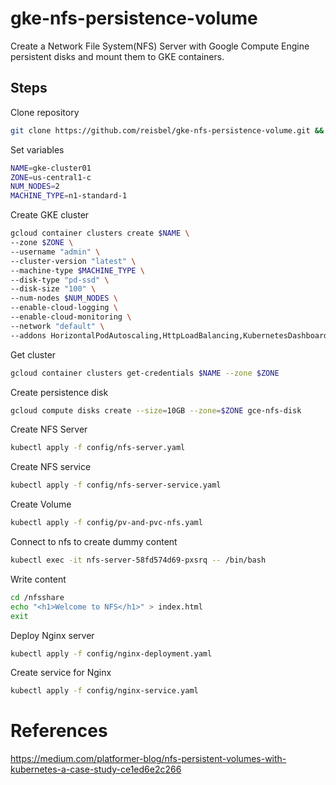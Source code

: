 # gke-nfs-persistence-volume

Create a Network File System(NFS) Server with Google Compute Engine persistent disks and mount them to GKE containers.

## Steps

Clone repository

```bash
git clone https://github.com/reisbel/gke-nfs-persistence-volume.git && cd gke-nfs-persistence-volume
```

Set variables

```bash
NAME=gke-cluster01
ZONE=us-central1-c
NUM_NODES=2
MACHINE_TYPE=n1-standard-1
```

Create GKE cluster

```bash
gcloud container clusters create $NAME \
--zone $ZONE \
--username "admin" \
--cluster-version "latest" \
--machine-type $MACHINE_TYPE \
--disk-type "pd-ssd" \
--disk-size "100" \
--num-nodes $NUM_NODES \
--enable-cloud-logging \
--enable-cloud-monitoring \
--network "default" \
--addons HorizontalPodAutoscaling,HttpLoadBalancing,KubernetesDashboard
```

Get cluster

```bash
gcloud container clusters get-credentials $NAME --zone $ZONE
```

Create persistence disk

```bash
gcloud compute disks create --size=10GB --zone=$ZONE gce-nfs-disk
```

Create NFS Server

```bash
kubectl apply -f config/nfs-server.yaml
```

Create NFS service

```bash
kubectl apply -f config/nfs-server-service.yaml
```

Create Volume

```bash
kubectl apply -f config/pv-and-pvc-nfs.yaml
```

Connect to nfs to create dummy content

```bash
kubectl exec -it nfs-server-58fd574d69-pxsrq -- /bin/bash
```

Write content

```bash
cd /nfsshare
echo "<h1>Welcome to NFS</h1>" > index.html
exit
```

Deploy Nginx server

```bash
kubectl apply -f config/nginx-deployment.yaml
```

Create service for Nginx

```bash
kubectl apply -f config/nginx-service.yaml
```

# References

https://medium.com/platformer-blog/nfs-persistent-volumes-with-kubernetes-a-case-study-ce1ed6e2c266